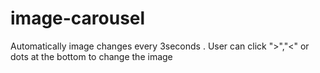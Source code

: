 # image-carousel
Automatically image changes every 3seconds . User can click ">","&lt;" or dots at the bottom to change the image
